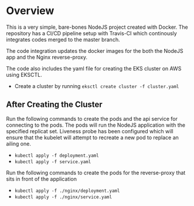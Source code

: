 # Overview

This is a very simple, bare-bones NodeJS project created with Docker. The repository has a CI/CD pipeline setup with Travis-CI which continously integrates codes merged to the master branch. 

The code integration updates the docker images for the both the NodeJS app and the Nginx reverse-proxy.

The code also includes the yaml file for creating the EKS cluster on AWS using EKSCTL.

- Create a cluster by running `eksctl create cluster -f cluster.yaml`

## After Creating the Cluster

Run the following commands to create the pods and the api service for connecting to the pods. The pods will run the NodeJS application with the specified replicat set. Liveness probe has been configured which will ensure that the kubelet will attempt to recreate a new pod to replace an ailing one.

- `kubectl apply -f deployment.yaml`
- `kubectl apply -f service.yaml`

Run the following commands to create the pods for the reverse-proxy that sits in front of the application

- `kubectl apply -f ./nginx/deployment.yaml`
- `kubectl apply -f ./nginx/service.yaml`
